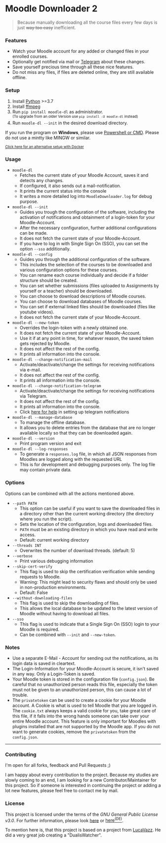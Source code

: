 # Moodle Downloader 2

> Because manually downloading all the course files every few days is just ~~way too easy~~ inefficient.


### Features
- Watch your Moodle account for any added or changed files in your enrolled courses.
- Optionally get notified via mail or [Telegram](https://telegram.org/apps) about these changes.
- Save yourself precious time through all these nice features.
- Do not miss any files, if files are deleted online, they are still available offline.


### Setup
1. Install [Python](https://www.python.org/) >=3.7
2. Install [ffmpeg](http://blog.gregzaal.com/how-to-install-ffmpeg-on-windows/)
3. Run `pip install moodle-dl` as administrator. </br>
    <sup>(To upgrade from an older Version use `pip install -U moodle-dl` instead)</sup>
4. Run `moodle-dl --init` in the desired download directory.


If you run the program on **Windows**, please use [Powershell or CMD](https://www.isunshare.com/windows-10/5-ways-to-open-windows-powershell-in-windows-10.html). Please do not use a mintty like MINGW or similar.

<sup>[Click here for an alternative setup with Docker](https://github.com/C0D3D3V/Moodle-Downloader-2/wiki/Run-with-Docker)</sup>



### Usage
- `moodle-dl`
    - Fetches the current state of your Moodle Account, saves it and detects any changes.
    - If configured, it also sends out a mail-notification.
    - It prints the current status into the console 
	- It writes a more detailed log into `MoodleDownloader.log` for debug purpose.
- `moodle-dl --init`
    - Guides you trough the configuration of the software, including the activation of notifications and obtainment of a login-token for your Moodle-Account.
    - After the necessary configuration, further additional configurations can be made. 
	- It does not fetch the current state of your Moodle-Account.
    - If you have to log in with Single Sign On (SSO), you can set the option `--sso` additionally.
- `moodle-dl --config`
    - Guides you through the additional configuration of the software.
    - This includes the selection of the courses to be downloaded and various configuration options for these courses.
    - You can rename each course individually and decide if a folder structure should be created.
    - You can set whether submissions (files uploaded to Assignments by yourself or a teacher) should be downloaded.
    - You can choose to download descriptions of Moodle courses. 
    - You can choose to download databases of Moodle courses. 
    - You can set if external linked files should be downloaded (files like youtube videos).
    - It does not fetch the current state of your Moodle-Account.
- `moodle-dl --new-token`
    - Overrides the login-token with a newly obtained one.
    - It does not fetch the current state of your Moodle-Account.
    - Use it if at any point in time, for whatever reason, the saved token gets rejected by Moodle.
    - It does not affect the rest of the config.
    - It prints all information into the console.
- `moodle-dl --change-notification-mail`
    - Activate/deactivate/change the settings for receiving notifications via e-mail.
    - It does not affect the rest of the config.
    - It prints all information into the console.
- `moodle-dl --change-notification-telegram`
    - Activate/deactivate/change the settings for receiving notifications via Telegram.
    - It does not affect the rest of the config.
    - It prints all information into the console.
    - Click [here for help](https://github.com/C0D3D3V/Moodle-Downloader-2/wiki/Telegram-Notification) in setting up telegram notifications
- `moodle-dl --manage-database`
    - To manage the offline database.
    - It allows you to delete entries from the database that are no longer available locally so that they can be downloaded again.
- `moodle-dl --version`
    - Print program version and exit
- `moodle-dl --log-responses`
    - To generate a `responses.log` file, in which all JSON responses from Moodles are logged along with the requested URL
    - This is for development and debugging purposes only. The log file may contain private data.

### Options
Options can be combined with all the actions mentioned above.
- `--path PATH`
    - This option can be useful if you want to save the downloaded files in a directory other than the current working directory (the directory where you run the script). 
    - Sets the location of the configuration, logs and downloaded files. 
    - `PATH` must be an existing directory in which you have read and write access.
    - Default: current working directory
- `--threads INT`
    - Overwrites the number of download threads. (default: 5)
- `--verbose`
    - Print various debugging information
- `--skip-cert-verify`
    - This flag is used to skip the certification verification while sending requests to Moodle.
    - Warning: This might lead to security flaws and should only be used in non-production environments.
    - Default: False
- `--without-downloading-files`
    - This flag is used to skip the downloading of files.
    - This allows the local database to be updated to the latest version of Moodle without having to download all files.
- `--sso`
    - This flag is used to indicate that a Single Sign On (SSO) login to your Moodle is required. 
    - Can be combined with `--init` and `--new-token`.




### Notes
- Use a separate E-Mail - Account for sending out the notifications, as its login data is saved in cleartext.
- The Login-Information for your Moodle-Account is secure, it isn't saved in any way. Only a Login-Token is saved.
- Your Moodle token is stored in the configuration file (`config.json`). Be careful that no unauthorized person reads this file, especially the token must not be given to an unauthorized person, this can cause a lot of trouble.
- The `privatetoken` can be used to create a cookie for your Moodle account. A Cookie is what is used to tell Moodle that you are logged in. The `cookie.txt` always keeps a valid cookie for you, take great care of this file, if it falls into the wrong hands someone can take over your entire Moodle account. This feature is only important for Moodles with plugins installed that are not supported by the Moodle app. If you do not want to generate cookies, remove the `privatetoken` from the `config.json`.

---


### Contributing
I'm open for all forks, feedback and Pull Requests ;)

I am happy about every contribution to the project. 
Because my studies are slowly coming to an end, I am looking for a new Contributor/Maintainer for this project. So if someone is interested in continuing the project or adding a lot new features, please feel free to contact me by mail. 

### License
This project is licensed under the terms of the *GNU General Public License v3.0*. For further information, please look [here](http://choosealicense.com/licenses/gpl-3.0/) or [here<sup>(DE)</sup>](http://www.gnu.org/licenses/gpl-3.0.de.html).

To mention here is, that this project is based on a project from [LucaVazz](https://github.com/LucaVazz/DualisWatcher). He did a very great job creating a "DualisWatcher".  
